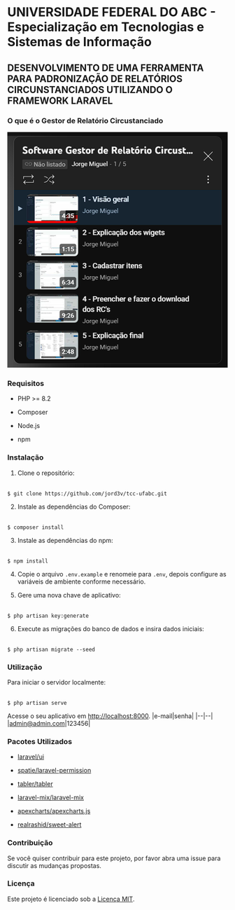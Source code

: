 # UNIVERSIDADE FEDERAL DO ABC - Especialização em Tecnologias e Sistemas de Informação

## DESENVOLVIMENTO DE UMA FERRAMENTA PARA PADRONIZAÇÃO DE RELATÓRIOS CIRCUNSTANCIADOS UTILIZANDO O FRAMEWORK LARAVEL
### O que é o Gestor de Relatório Circustanciado

[![Software Gestor de Relatório Circustanciado](https://github.com/jord3v/tcc-ufabc/blob/master/docs/prints/Captura%20de%20tela%202024-08-14%20214542.png?raw=true)](https://www.youtube.com/playlist?list=PLdoeid7n5i21SCsI9cdgIjYEbB3r_ao6X)
  
### Requisitos

  

- PHP >= 8.2

- Composer

- Node.js

- npm

  

### Instalação

  

1. Clone o repositório:

```

$ git clone https://github.com/jord3v/tcc-ufabc.git

```

  

2. Instale as dependências do Composer:

```

$ composer install

```

  

3. Instale as dependências do npm:

```

$ npm install

```

  

4. Copie o arquivo `.env.example` e renomeie para `.env`, depois configure as variáveis de ambiente conforme necessário.

  

5. Gere uma nova chave de aplicativo:

```

$ php artisan key:generate

```

  

6. Execute as migrações do banco de dados e insira dados iniciais:

```

$ php artisan migrate --seed

```

  

### Utilização

  

Para iniciar o servidor localmente:

```

$ php artisan serve

```

  

Acesse o seu aplicativo em [http://localhost:8000](http://localhost:8000).
|e-mail|senha|
|--|--|
|admin@admin.com|123456|

  

### Pacotes Utilizados

  

- [laravel/ui](https://github.com/laravel/ui)

- [spatie/laravel-permission](https://github.com/spatie/laravel-permission)

- [tabler/tabler](https://github.com/tabler/tabler)

- [laravel-mix/laravel-mix](https://github.com/laravel-mix/laravel-mix)

- [apexcharts/apexcharts.js](https://github.com/apexcharts/apexcharts.js)

- [realrashid/sweet-alert](https://github.com/realrashid/sweet-alert)

  

### Contribuição

  

Se você quiser contribuir para este projeto, por favor abra uma issue para discutir as mudanças propostas.

  

### Licença

  

Este projeto é licenciado sob a [Licença MIT](https://opensource.org/license/mit).
